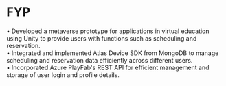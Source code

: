 # FYP
• Developed a metaverse prototype for applications in virtual education using Unity to provide users with functions such as scheduling and reservation.  
• Integrated and implemented Atlas Device SDK from MongoDB to manage scheduling and reservation data efficiently across different users.  
• Incorporated Azure PlayFab's REST API for efficient management and storage of user login and profile details.
